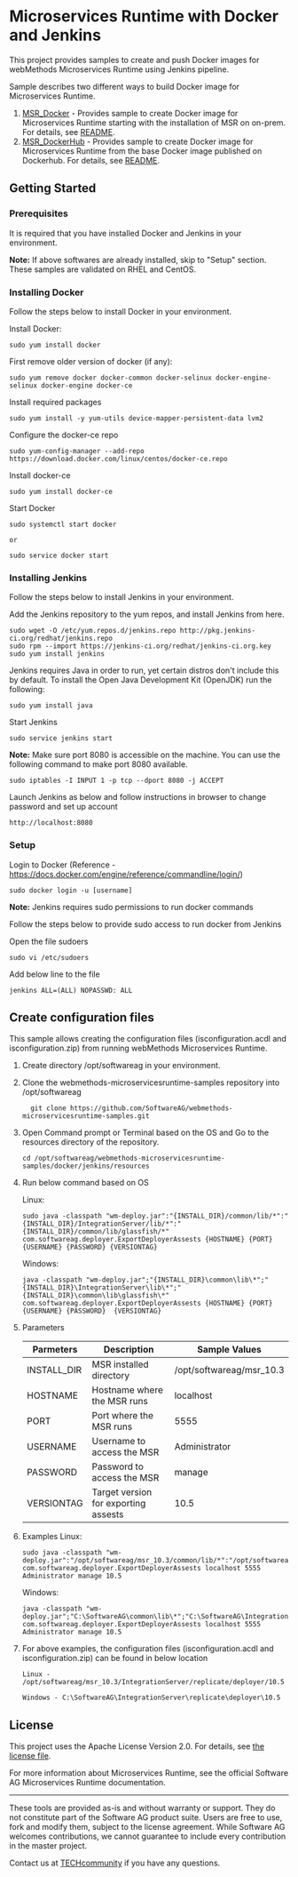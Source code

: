 # Microservices Runtime with Docker and Jenkins

This project provides samples to create and push Docker images for webMethods Microservices Runtime using Jenkins pipeline.

Sample describes two different ways to build Docker image for Microservices Runtime.

1. [MSR_Docker](MSR_Docker) - Provides sample to create Docker image for Microservices Runtime starting with the installation of MSR on on-prem. For details, see [README](README_MSR_Docker.md).
2. [MSR_DockerHub](MSR_DockerHub) - Provides sample to create Docker image for Microservices Runtime from the base Docker image published on Dockerhub. For details, see [README](README_MSR_DockerHub.md).

## Getting Started

### Prerequisites

It is required that you have installed Docker and Jenkins in your environment.
 
**Note:** If above softwares are already installed, skip to "Setup" section. These samples are validated on RHEL and CentOS.

### Installing Docker

Follow the steps below to install Docker in your environment.

Install Docker:
```
sudo yum install docker
```

First remove older version of docker (if any):
```
sudo yum remove docker docker-common docker-selinux docker-engine-selinux docker-engine docker-ce
```

Install required packages
```
sudo yum install -y yum-utils device-mapper-persistent-data lvm2
```

Configure the docker-ce repo
```
sudo yum-config-manager --add-repo https://download.docker.com/linux/centos/docker-ce.repo
```

Install docker-ce
```
sudo yum install docker-ce
```

Start Docker
```
sudo systemctl start docker 

or 

sudo service docker start
```

### Installing Jenkins

Follow the steps below to install Jenkins in your environment.

Add the Jenkins repository to the yum repos, and install Jenkins from here.
```
sudo wget -O /etc/yum.repos.d/jenkins.repo http://pkg.jenkins-ci.org/redhat/jenkins.repo
sudo rpm --import https://jenkins-ci.org/redhat/jenkins-ci.org.key
sudo yum install jenkins
```

Jenkins requires Java in order to run, yet certain distros don't include this by default. To install the Open Java Development Kit (OpenJDK) run the following:
```
sudo yum install java
```

Start Jenkins
```
sudo service jenkins start
```

**Note:** Make sure port 8080 is accessible on the machine. You can use the following command to make port 8080 available.
```
sudo iptables -I INPUT 1 -p tcp --dport 8080 -j ACCEPT
```

Launch Jenkins as below and follow instructions in browser to change password and set up account
```
http://localhost:8080
```

### Setup

Login to Docker (Reference - https://docs.docker.com/engine/reference/commandline/login/)
```
sudo docker login -u [username] 
```

**Note:** Jenkins requires sudo permissions to run docker commands

Follow the steps below to provide sudo access to run docker from Jenkins

Open the file sudoers
```
sudo vi /etc/sudoers 
```

Add below line to the file
```
jenkins ALL=(ALL) NOPASSWD: ALL
```
## Create configuration files
This sample allows creating the configuration files (isconfiguration.acdl and isconfiguration.zip) from running webMethods Microservices Runtime. 
1. Create directory /opt/softwareag in your environment. 

2.	Clone the webmethods-microservicesruntime-samples repository into /opt/softwareag
    ```
      git clone https://github.com/SoftwareAG/webmethods-microservicesruntime-samples.git
    ```

3.	Open Command prompt or Terminal based on the OS and Go to the resources directory of the repository.
    ```
    cd /opt/softwareag/webmethods-microservicesruntime-samples/docker/jenkins/resources
    ```
4. Run below command based on OS

    Linux:
    ```
    sudo java -classpath "wm-deploy.jar":"{INSTALL_DIR}/common/lib/*":"{INSTALL_DIR}/IntegrationServer/lib/*":"{INSTALL_DIR}/common/lib/glassfish/*" com.softwareag.deployer.ExportDeployerAssests {HOSTNAME} {PORT} {USERNAME} {PASSWORD} {VERSIONTAG} 
    ```

    Windows:
    ```
    java -classpath "wm-deploy.jar";"{INSTALL_DIR}\common\lib\*";"{INSTALL_DIR}\IntegrationServer\lib\*";"{INSTALL_DIR}\common\lib\glassfish\*" com.softwareag.deployer.ExportDeployerAssests {HOSTNAME} {PORT} {USERNAME} {PASSWORD}  {VERSIONTAG}
    ```
5. Parameters

    | Parmeters   	| Description                          	| Sample Values             	|
    |-------------	|--------------------------------------	|---------------------------	|
    | INSTALL_DIR 	| MSR installed directory              	| /opt/softwareag/msr_10.3 	|
    | HOSTNAME    	| Hostname where the MSR runs          	| localhost                 	|
	| PORT        	| Port where the MSR runs              	| 5555                      	|
    | USERNAME    	| Username to access the MSR           	| Administrator             	|
    | PASSWORD    	| Password to access the MSR           	| manage                    	|
    | VERSIONTAG  	| Target version for exporting assests 	| 10.5                      	|
6. Examples
      Linux:
    ```
    sudo java -classpath "wm-deploy.jar":"/opt/softwareag/msr_10.3/common/lib/*":"/opt/softwareag/msr_10.3/IntegrationServer/lib/*":"/opt/softwareag/msr_10.3/common/lib/glassfish/*" com.softwareag.deployer.ExportDeployerAssests localhost 5555 Administrator manage 10.5 
    ```
        
     Windows: 
 
    ```
    java -classpath "wm-deploy.jar";"C:\SoftwareAG\common\lib\*";"C:\SoftwareAG\IntegrationServer\lib\*";"C:\SoftwareAG\common\lib\glassfish\*" com.softwareag.deployer.ExportDeployerAssests localhost 5555 Administrator manage 10.5
    ```
        
7. For above examples, the configuration files (isconfiguration.acdl and isconfiguration.zip) can be found in below location
	
    ```
    Linux -  /opt/softwareag/msr_10.3/IntegrationServer/replicate/deployer/10.5 
    ```
         
    ```
    Windows - C:\SoftwareAG\IntegrationServer\replicate\deployer\10.5
     ```
    
## License

This project uses the Apache License Version 2.0. For details, see [the license file](../../LICENSE).

For more information about Microservices Runtime, see the official Software AG Microservices Runtime documentation.

______________________
These tools are provided as-is and without warranty or support. They do not constitute part of the Software AG product suite. Users are free to use, fork and modify them, subject to the license agreement. While Software AG welcomes contributions, we cannot guarantee to include every contribution in the master project.	

Contact us at [TECHcommunity](mailto:technologycommunity@softwareag.com?subject=Github/SoftwareAG) if you have any questions.


